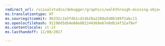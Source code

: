 ```yaml
---
redirect_url: /visualstudio/debugger/graphics/walkthrough-missing-objects-due-to-device-state
ms.translationtype: HT
ms.sourcegitcommit: 9b332c2a5fdb1cd14b28a2280a5d0b109f2abc11
ms.openlocfilehash: 91198d5db4e60e802244369e67e0db14f32af8ef
ms.contentlocale: it-it
ms.lasthandoff: 11/08/2017

---
```

